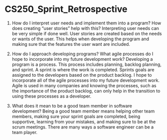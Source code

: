 # CS250_Sprint_Retrospective
1) How do I interpret user needs and implement them into a program? How does creating “user stories” help with this?
   Interpreting user needs can be very simple if done well. User stories are created based on the needs or wants of the user.
   This helps when developing the program and making sure that the features the user want are included.

2) How do I approach developing programs? What agile processes do I hope to incorporate into my future development work?
   Developing a program is a process. This process includes planning, backlog planning, and sprint. A sprint is where the work
   is completed. Sprints goals are assigned to the developers based on the product backlog. I hope to incorporate all of the 
   agile processes into my future development work. Agile is used in many companies and knowing the processes, such as the 
   importance of the product backlog, can only help in the transition to using these processes as a developer. 

3) What does it mean to be a good team member in software development?
   Being a good team member means helping other team members, making sure your sprint goals are completed, being supportive, learning
   from your mistakes, and making sure to be at the scrum meetings. There are many ways a software engineer can be a team player.
